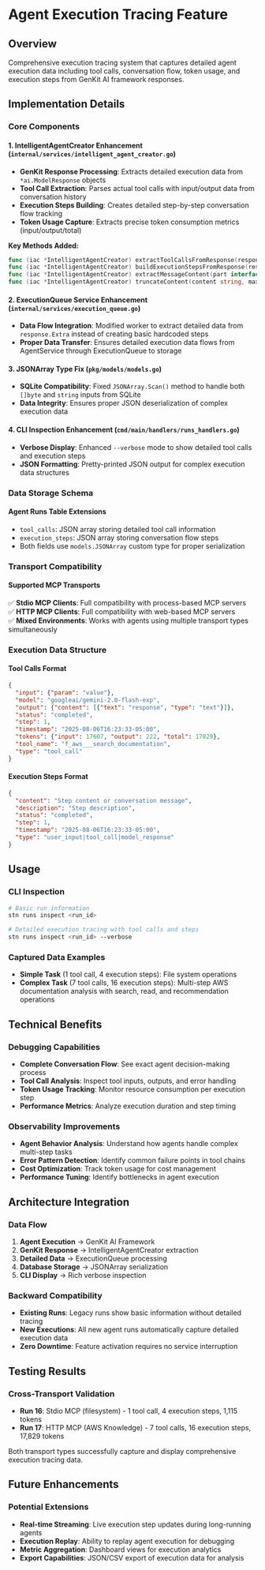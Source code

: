 # Agent Execution Tracing Feature

## Overview
Comprehensive execution tracing system that captures detailed agent execution data including tool calls, conversation flow, token usage, and execution steps from GenKit AI framework responses.

## Implementation Details

### Core Components

#### 1. IntelligentAgentCreator Enhancement (`internal/services/intelligent_agent_creator.go`)
- **GenKit Response Processing**: Extracts detailed execution data from `*ai.ModelResponse` objects
- **Tool Call Extraction**: Parses actual tool calls with input/output data from conversation history
- **Execution Steps Building**: Creates detailed step-by-step conversation flow tracking
- **Token Usage Capture**: Extracts precise token consumption metrics (input/output/total)

**Key Methods Added:**
```go
func (iac *IntelligentAgentCreator) extractToolCallsFromResponse(response *ai.ModelResponse, modelName string) []interface{}
func (iac *IntelligentAgentCreator) buildExecutionStepsFromResponse(response *ai.ModelResponse) []interface{}
func (iac *IntelligentAgentCreator) extractMessageContent(part interface{}) string
func (iac *IntelligentAgentCreator) truncateContent(content string, maxLength int) string
```

#### 2. ExecutionQueue Service Enhancement (`internal/services/execution_queue.go`) 
- **Data Flow Integration**: Modified worker to extract detailed data from `response.Extra` instead of creating basic hardcoded steps
- **Proper Data Transfer**: Ensures detailed execution data flows from AgentService through ExecutionQueue to storage

#### 3. JSONArray Type Fix (`pkg/models/models.go`)
- **SQLite Compatibility**: Fixed `JSONArray.Scan()` method to handle both `[]byte` and `string` inputs from SQLite
- **Data Integrity**: Ensures proper JSON deserialization of complex execution data

#### 4. CLI Inspection Enhancement (`cmd/main/handlers/runs_handlers.go`)
- **Verbose Display**: Enhanced `--verbose` mode to show detailed tool calls and execution steps
- **JSON Formatting**: Pretty-printed JSON output for complex execution data structures

### Data Storage Schema

#### Agent Runs Table Extensions
- `tool_calls`: JSON array storing detailed tool call information
- `execution_steps`: JSON array storing conversation flow steps
- Both fields use `models.JSONArray` custom type for proper serialization

### Transport Compatibility

#### Supported MCP Transports
✅ **Stdio MCP Clients**: Full compatibility with process-based MCP servers  
✅ **HTTP MCP Clients**: Full compatibility with web-based MCP servers  
✅ **Mixed Environments**: Works with agents using multiple transport types simultaneously

### Execution Data Structure

#### Tool Calls Format
```json
{
  "input": {"param": "value"},
  "model": "googleai/gemini-2.0-flash-exp",
  "output": {"content": [{"text": "response", "type": "text"}]},
  "status": "completed",
  "step": 1,
  "timestamp": "2025-08-06T16:23:33-05:00",
  "tokens": {"input": 17607, "output": 222, "total": 17829},
  "tool_name": "f_aws___search_documentation",
  "type": "tool_call"
}
```

#### Execution Steps Format
```json
{
  "content": "Step content or conversation message",
  "description": "Step description",
  "status": "completed",
  "step": 1,
  "timestamp": "2025-08-06T16:23:33-05:00",
  "type": "user_input|tool_call|model_response"
}
```

## Usage

### CLI Inspection
```bash
# Basic run information
stn runs inspect <run_id>

# Detailed execution tracing with tool calls and steps
stn runs inspect <run_id> --verbose
```

### Captured Data Examples
- **Simple Task** (1 tool call, 4 execution steps): File system operations
- **Complex Task** (7 tool calls, 16 execution steps): Multi-step AWS documentation analysis with search, read, and recommendation operations

## Technical Benefits

### Debugging Capabilities
- **Complete Conversation Flow**: See exact agent decision-making process
- **Tool Call Analysis**: Inspect tool inputs, outputs, and error handling
- **Token Usage Tracking**: Monitor resource consumption per execution step
- **Performance Metrics**: Analyze execution duration and step timing

### Observability Improvements
- **Agent Behavior Analysis**: Understand how agents handle complex multi-step tasks
- **Error Pattern Detection**: Identify common failure points in tool chains
- **Cost Optimization**: Track token usage for cost management
- **Performance Tuning**: Identify bottlenecks in agent execution

## Architecture Integration

### Data Flow
1. **Agent Execution** → GenKit AI Framework
2. **GenKit Response** → IntelligentAgentCreator extraction
3. **Detailed Data** → ExecutionQueue processing  
4. **Database Storage** → JSONArray serialization
5. **CLI Display** → Rich verbose inspection

### Backward Compatibility
- **Existing Runs**: Legacy runs show basic information without detailed tracing
- **New Executions**: All new agent runs automatically capture detailed execution data
- **Zero Downtime**: Feature activation requires no service interruption

## Testing Results

### Cross-Transport Validation
- **Run 16**: Stdio MCP (filesystem) - 1 tool call, 4 execution steps, 1,115 tokens
- **Run 17**: HTTP MCP (AWS Knowledge) - 7 tool calls, 16 execution steps, 17,829 tokens

Both transport types successfully capture and display comprehensive execution tracing data.

## Future Enhancements

### Potential Extensions
- **Real-time Streaming**: Live execution step updates during long-running agents
- **Execution Replay**: Ability to replay agent execution for debugging
- **Metric Aggregation**: Dashboard views for execution analytics
- **Export Capabilities**: JSON/CSV export of execution data for analysis